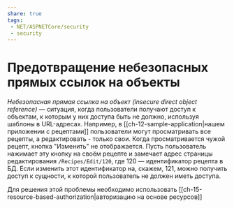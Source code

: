 ```yaml
---
share: true
tags:
 - NET/ASPNETCore/security
 - security
---
```

# Предотвращение небезопасных прямых ссылок на объекты
*Небезопасная прямая ссылка на объект (insecure direct object reference)* — ситуация, когда пользователи получают доступ к объектам, к которым у них доступа быть не должно, используя шаблоны в URL-адресах.
Например, в [[ch-12-sample-application|нашем приложении с рецептами]] пользователи могут просматривать все рецепты, а редактировать - только свои. Когда просматривается чужой рецепт, кнопка "Изменить" не отображается.
Пусть пользователь нажимает эту кнопку на своём рецепте и замечает адрес страницы редактирования `/Recipes/Edit/120`, где 120 — идентификатор рецепта в БД. Если изменить этот идентификатор на, скажем, 121, можно получить доступ к сущности, к которой пользователь не должен иметь доступа.

Для решения этой проблемы необходимо использовать [[ch-15-resource-based-authorization|авторизацию на основе ресурсов]]
